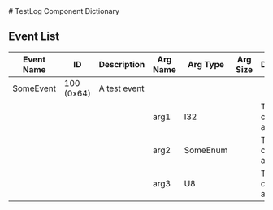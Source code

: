 <title>TestLog Component Dictionary</title>
# TestLog Component Dictionary



## Event List

|Event Name|ID|Description|Arg Name|Arg Type|Arg Size|Description
|---|---|---|---|---|---|---|
|SomeEvent|100 (0x64)|A test event| | | | |
| | | |arg1|I32||The I32 command argument|    
| | | |arg2|SomeEnum||The enum command argument|    
| | | |arg3|U8||The U8 command argument|    
